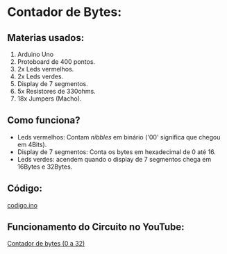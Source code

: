 # Contador de Bytes:
## Materias usados:
1. Arduino Uno
2. Protoboard de 400 pontos.
3. 2x Leds vermelhos.
4. 2x Leds verdes.
5. Display de 7 segmentos.
6. 5x Resistores de 330ohms.
7. 18x Jumpers (Macho).
## Como funciona?
- Leds vermelhos: Contam *nibbles* em binário ('00' significa que chegou em 4Bits).
- Display de 7 segmentos: Conta os bytes em hexadecimal de 0 até 16.
- Leds verdes: acendem quando o display de 7 segmentos chega em 16Bytes e 32Bytes.
## Código:
[codigo.ino](./codigo.ino)
## Funcionamento do Circuito no YouTube:
[Contador de bytes (0 a 32)](https://www.youtube.com/watch?v=OxpCxAsSlW0)

